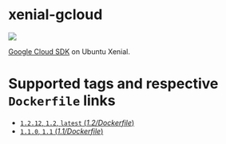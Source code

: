 # xenial-gcloud
[![](https://images.microbadger.com/badges/image/peterevans/xenial-gcloud.svg)](https://microbadger.com/images/peterevans/xenial-gcloud)

[Google Cloud SDK](https://cloud.google.com/sdk/) on Ubuntu Xenial.

# Supported tags and respective `Dockerfile` links

- [`1.2.12`, `1.2`, `latest`  (*1.2/Dockerfile*)](https://github.com/peter-evans/xenial-gcloud/tree/master/1.2)
- [`1.1.0`, `1.1`  (*1.1/Dockerfile*)](https://github.com/peter-evans/xenial-gcloud/tree/master/1.1)
